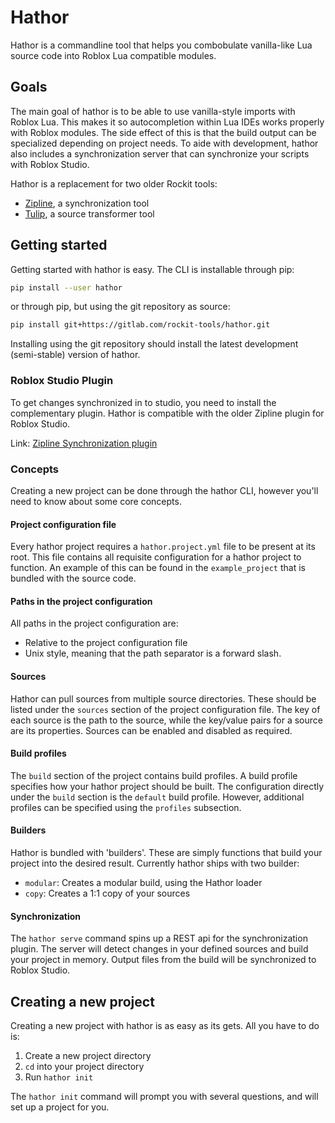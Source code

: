 # Hathor

Hathor is a commandline tool that helps you combobulate vanilla-like Lua source code into
Roblox Lua compatible modules.

## Goals

The main goal of hathor is to be able to use vanilla-style imports with Roblox Lua.
This makes it so autocompletion within Lua IDEs works properly with Roblox modules.
The side effect of this is that the build output can be specialized depending on project needs.
To aide with development, hathor also includes a synchronization server that can synchronize your
scripts with Roblox Studio.

Hathor is a replacement for two older Rockit tools:
- [Zipline](https://gitlab.com/rockit-tools/zipline), a synchronization tool
- [Tulip](https://gitlab.com/rockit-tools/tulip), a source transformer tool

## Getting started
Getting started with hathor is easy. The CLI is installable through pip:

```sh
pip install --user hathor
```

or through pip, but using the git repository as source:

```sh
pip install git+https://gitlab.com/rockit-tools/hathor.git
```

Installing using the git repository should install the latest development (semi-stable) version of hathor.

### Roblox Studio Plugin
To get changes synchronized in to studio, you need to install the complementary plugin. Hathor is
compatible with the older Zipline plugin for Roblox Studio.

Link: [Zipline Synchronization plugin](https://www.roblox.com/library/3607046899/Zipline-plugin)

### Concepts
Creating a new project can be done through the hathor CLI, however you'll need to know about
some core concepts.

#### Project configuration file
Every hathor project requires a `hathor.project.yml` file to be present at its root. This file
contains all requisite configuration for a hathor project to function. An example of this can be
found in the `example_project` that is bundled with the source code.


#### Paths in the project configuration
All paths in the project configuration are:
- Relative to the project configuration file
- Unix style, meaning that the path separator is a forward slash.

#### Sources
Hathor can pull sources from multiple source directories. These should be listed under the `sources`
section of the project configuration file. The key of each source is the path to the source, while
the key/value pairs for a source are its properties. Sources can be enabled and disabled as required.

#### Build profiles
The `build` section of the project contains build profiles. A build profile specifies how your
hathor project should be built. The configuration directly under the `build` section is the `default`
build profile. However, additional profiles can be specified using the `profiles` subsection.


#### Builders
Hathor is bundled with 'builders'. These are simply functions that build your project into the
desired result. Currently hathor ships with two builder:

- `modular`: Creates a modular build, using the Hathor loader
- `copy`: Creates a 1:1 copy of your sources

#### Synchronization
The `hathor serve` command spins up a REST api for the synchronization plugin. The server will
detect changes in your defined sources and build your project in memory. Output files from the build
will be synchronized to Roblox Studio.

## Creating a new project
Creating a new project with hathor is as easy as its gets. All you have to do is:
1. Create a new project directory
2. `cd` into your project directory
2. Run `hathor init`

The `hathor init` command will prompt you with several questions, and will set up a project for you.
